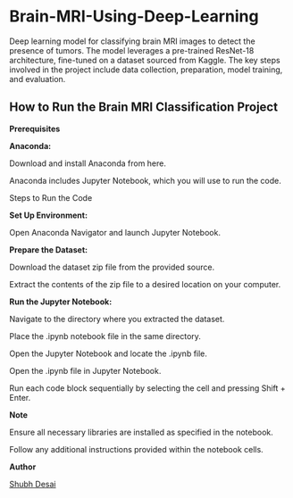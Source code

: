 # Brain-MRI-Using-Deep-Learning

Deep learning model for classifying brain MRI images to detect the presence of tumors. The model leverages a pre-trained ResNet-18 architecture, fine-tuned on a dataset sourced from Kaggle. 
The key steps involved in the project include data collection, preparation, model training, and evaluation.

## How to Run the Brain MRI Classification Project
**Prerequisites**

**Anaconda:**

Download and install Anaconda from here.

Anaconda includes Jupyter Notebook, which you will use to run the code.

Steps to Run the Code

**Set Up Environment:**

Open Anaconda Navigator and launch Jupyter Notebook.

**Prepare the Dataset:**

Download the dataset zip file from the provided source.

Extract the contents of the zip file to a desired location on your computer.

**Run the Jupyter Notebook:**

Navigate to the directory where you extracted the dataset.

Place the .ipynb notebook file in the same directory.

Open the Jupyter Notebook and locate the .ipynb file.

Open the .ipynb file in Jupyter Notebook.

Run each code block sequentially by selecting the cell and pressing Shift + Enter.

**Note**

Ensure all necessary libraries are installed as specified in the notebook.

Follow any additional instructions provided within the notebook cells.


**Author**

[Shubh Desai](https://www.linkedin.com/in/shubh-desai-1b0173170/)
